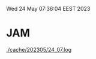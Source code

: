 Wed 24 May 07:36:04 EEST 2023
# JAM
<a href='./cache/202305/24_07.log'>./cache/202305/24_07.log</a>
